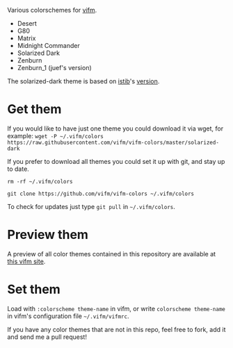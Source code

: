 Various colorschemes for [vifm](http://vifm.info/).
- Desert
- G80
- Matrix
- Midnight Commander
- Solarized Dark
- Zenburn
- Zenburn_1 (juef's version)

The solarized-dark theme is based on [istib](https://github.com/istib)'s [version](https://github.com/istib/dotfiles/blob/master/vifm/vifm-colors).

# Get them #
If you would like to have just one theme you could download it via wget, for example:
`wget -P ~/.vifm/colors https://raw.githubusercontent.com/vifm/vifm-colors/master/solarized-dark`

If you prefer to download all themes you could set it up with git, and stay up to date.

`rm -rf ~/.vifm/colors`

`git clone https://github.com/vifm/vifm-colors ~/.vifm/colors`

To check for updates just type `git pull` in `~/.vifm/colors`.

# Preview them #
A preview of all color themes contained in this repository are available at [this vifm site](http://next.vifm.info/colorschemes.shtml).

# Set them #
Load with `:colorscheme theme-name` in vifm, or write `colorscheme theme-name` in vifm's configuration file `~/.vifm/vifmrc`.

If you have any color themes that are not in this repo, feel free to fork, add it and send me a pull request!
